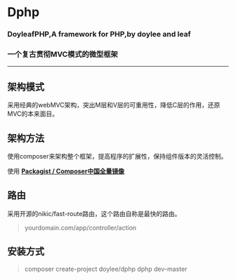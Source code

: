 # Dphp
### **DoyleafPHP,A framework for PHP,by doylee and leaf**
### **一个复古贯彻MVC模式的微型框架**

---

## 架构模式
采用经典的webMVC架构，突出M层和V层的可重用性，降低C层的作用，还原MVC的本来面目。
## 架构方法
使用composer来架构整个框架，提高程序的扩展性，保持组件版本的灵活控制。

使用 **[Packagist / Composer中国全量镜像](https://packagist.phpcomposer.com)**
## 路由
采用开源的nikic/fast-route路由，这个路由自称是最快的路由。
> yourdomain.com/app/controller/action

## 安装方式

> composer create-project doylee/dphp dphp dev-master
